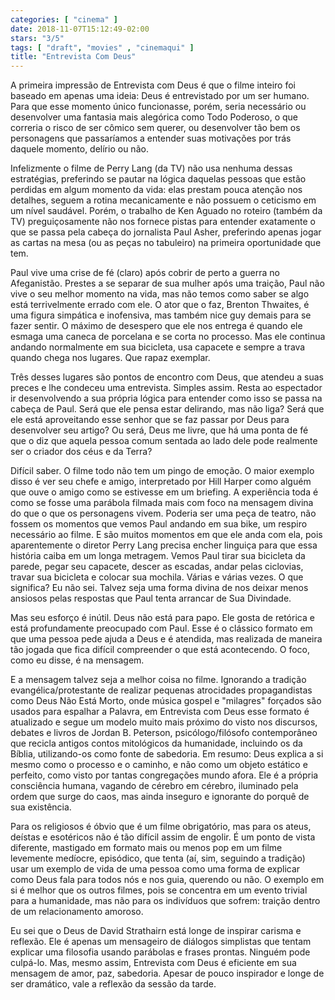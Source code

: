 ```yaml
---
categories: [ "cinema" ]
date: 2018-11-07T15:12:49-02:00
stars: "3/5"
tags: [ "draft", "movies" , "cinemaqui" ]
title: "Entrevista Com Deus"
---
```

A primeira impressão de Entrevista com Deus é que o filme inteiro foi baseado em apenas uma ideia: Deus é entrevistado por um ser humano. Para que esse momento único funcionasse, porém, seria necessário ou desenvolver uma fantasia mais alegórica como Todo Poderoso, o que correria o risco de ser cômico sem querer, ou desenvolver tão bem os personagens que passaríamos a entender suas motivações por trás daquele momento, delírio ou não.

Infelizmente o filme de Perry Lang (da TV) não usa nenhuma dessas estratégias, preferindo se pautar na lógica daquelas pessoas que estão perdidas em algum momento da vida: elas prestam pouca atenção nos detalhes, seguem a rotina mecanicamente e não possuem o ceticismo em um nível saudável. Porém, o trabalho de Ken Aguado no roteiro (também da TV) preguiçosamente não nos fornece pistas para entender exatamente o que se passa pela cabeça do jornalista Paul Asher, preferindo apenas jogar as cartas na mesa (ou as peças no tabuleiro) na primeira oportunidade que tem.

Paul vive uma crise de fé (claro) após cobrir de perto a guerra no Afeganistão. Prestes a se separar de sua mulher após uma traição, Paul não vive o seu melhor momento na vida, mas não temos como saber se algo está terrivelmente errado com ele. O ator que o faz, Brenton Thwaites, é uma figura simpática e inofensiva, mas também nice guy demais para se fazer sentir. O máximo de desespero que ele nos entrega é quando ele esmaga uma caneca de porcelana e se corta no processo. Mas ele continua andando normalmente em sua bicicleta, usa capacete e sempre a trava quando chega nos lugares. Que rapaz exemplar.

Três desses lugares são pontos de encontro com Deus, que atendeu a suas preces e lhe condeceu uma entrevista. Simples assim. Resta ao espectador ir desenvolvendo a sua própria lógica para entender como isso se passa na cabeça de Paul. Será que ele pensa estar delirando, mas não liga? Será que ele está aproveitando esse senhor que se faz passar por Deus para desenvolver seu artigo? Ou será, Deus me livre, que há uma ponta de fé que o diz que aquela pessoa comum sentada ao lado dele pode realmente ser o criador dos céus e da Terra?

Difícil saber. O filme todo não tem um pingo de emoção. O maior exemplo disso é ver seu chefe e amigo, interpretado por Hill Harper como alguém que ouve o amigo como se estivesse em um briefing. A experiência toda é como se fosse uma parábola filmada mais com foco na mensagem divina do que o que os personagens vivem. Poderia ser uma peça de teatro, não fossem os momentos que vemos Paul andando em sua bike, um respiro necessário ao filme. E são muitos momentos em que ele anda com ela, pois aparentemente o diretor Perry Lang precisa encher linguiça para que essa história caiba em um longa metragem. Vemos Paul tirar sua bicicleta da parede, pegar seu capacete, descer as escadas, andar pelas ciclovias, travar sua bicicleta e colocar sua mochila. Várias e várias vezes. O que significa? Eu não sei. Talvez seja uma forma divina de nos deixar menos ansiosos pelas respostas que Paul tenta arrancar de Sua Divindade.

Mas seu esforço é inútil. Deus não está para papo. Ele gosta de retórica e está profundamente preocupado com Paul. Esse é o clássico formato em que uma pessoa pede ajuda a Deus e é atendida, mas realizada de maneira tão jogada que fica difícil compreender o que está acontecendo. O foco, como eu disse, é na mensagem.

E a mensagem talvez seja a melhor coisa no filme. Ignorando a tradição evangélica/protestante de realizar pequenas atrocidades propagandistas como Deus Não Está Morto, onde música gospel e "milagres" forçados são usados para espalhar a Palavra, em Entrevista com Deus esse formato é atualizado e segue um modelo muito mais próximo do visto nos discursos, debates e livros de Jordan B. Peterson, psicólogo/filósofo contemporâneo que recicla antigos contos mitológicos da humanidade, incluindo os da Bíblia, utilizando-os como fonte de sabedoria. Em resumo: Deus explica a si mesmo como o processo e o caminho, e não como um objeto estático e perfeito, como visto por tantas congregações mundo afora. Ele é a própria consciência humana, vagando de cérebro em cérebro, iluminado pela ordem que surge do caos, mas ainda inseguro e ignorante do porquê de sua existência.

Para os religiosos é óbvio que é um filme obrigatório, mas para os ateus, deístas e esotéricos não é tão difícil assim de engolir. É um ponto de vista diferente, mastigado em formato mais ou menos pop em um filme levemente medíocre, episódico, que tenta (aí, sim, seguindo a tradição) usar um exemplo de vida de uma pessoa como uma forma de explicar como Deus fala para todos nós e nos guia, querendo ou não. O exemplo em si é melhor que os outros filmes, pois se concentra em um evento trivial para a humanidade, mas não para os indivíduos que sofrem: traição dentro de um relacionamento amoroso.

Eu sei que o Deus de David Strathairn está longe de inspirar carisma e reflexão. Ele é apenas um mensageiro de diálogos simplistas que tentam explicar uma filosofia usando parábolas e frases prontas. Ninguém pode culpá-lo. Mas, mesmo assim, Entrevista com Deus é eficiente em sua mensagem de amor, paz, sabedoria. Apesar de pouco inspirador e longe de ser dramático, vale a reflexão da sessão da tarde.
